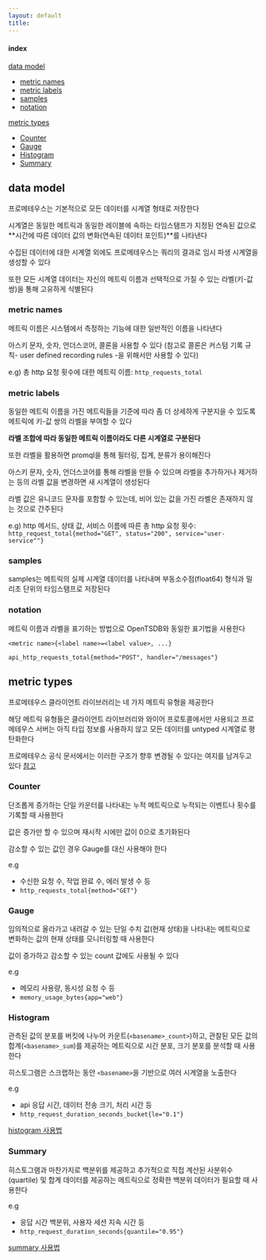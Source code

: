 ```yaml
---
layout: default
title:
---
```


#### index
[data model](#data-model)
- [metric names](#metric-names)
- [metric labels](#metric-labels)
- [samples](#samples)
- [notation](#notation)

[metric types](#metric-types)
- [Counter](#counter)
- [Gauge](#gauge)
- [Histogram](#histogram)
- [Summary](#summary)


## data model

프로메테우스는 기본적으로 모든 데이터를 시계열 형태로 저장한다

시계열은 동일한 메트릭과 동일한 레이블에 속하는 타임스탬프가 지정된 연속된 값으로 **시간에 따른 데이터 값의 변화(연속된 데이터 포인트)**를 나타낸다

수집된 데이터에 대한 시계열 외에도 프로메테우스는 쿼리의 결과로 임시 파생 시계열을 생성할 수 있다

또한 모든 시계열 데이터는 자신의 메트릭 이름과 선택적으로 가질 수 있는 라벨(키-값 쌍)을 통해 고유하게 식별된다

### metric names

메트릭 이름은 시스템에서 측정하는 기능에 대한 일반적인 이름을 나타낸다

아스키 문자, 숫자, 언더스코어, 콜론을 사용할 수 있다 (참고로 콜론은 커스텀 기록 규칙- user defined recording rules -을 위해서만 사용할 수 있다)

e.g) 총 http 요청 횟수에 대한 메트릭 이름: `http_requests_total`


### metric labels

동일한 메트릭 이름을 가진 메트릭들을 기준에 따라 좀 더 상세하게 구분지을 수 있도록 메트릭에 키-값 쌍의 라벨을 부여할 수 있다

**라벨 조합에 따라 동일한 메트릭 이름이라도 다른 시계열로 구분된다**

또한 라벨을 활용하면 promql을 통해 필터링, 집계, 분류가 용이해진다

아스키 문자, 숫자, 언더스코어를 통해 라벨을 만들 수 있으며 라벨을 추가하거나 제거하는 등의 라벨 값을 변경하면 새 시계열이 생성된다

라벨 값은 유니코드 문자를 포함할 수 있는데, 비어 있는 값을 가진 라벨은 존재하지 않는 것으로 간주된다

e.g) http 메서드, 상태 값, 서비스 이름에 따른 총 http 요청 횟수: `http_request_total{method="GET", status="200", service="user-service""}`

### samples

samples는 메트릭의 실제 시계열 데이터를 나타내며 부동소수점(float64) 형식과 밀리초 단위의 타임스탬프로 저장된다

### notation

메트릭 이름과 라벨을 표기하는 방법으로 OpenTSDB와 동일한 표기법을 사용한다

`<metric name>{<label name>=<label value>, ...}`

`api_http_requests_total{method="POST", handler="/messages"}`


## metric types

프로메테우스 클라이언트 라이브러리는 네 가지 메트릭 유형을 제공한다

해당 메트릭 유형들은 클라이언트 라이브러리와 와이어 프로토콜에서만 사용되고 프로메테우스 서버는 아직 타입 정보를 사용하지 않고 모든 데이터를 untyped 시계열로 평탄화한다

프로메테우스 공식 문서에서는 이러한 구조가 향후 변경될 수 있다는 여지를 남겨두고 있다 [참고](https://prometheus.io/docs/concepts/metric_types/)

### Counter

단조롭게 증가하는 단일 카운터를 나타내는 누적 메트릭으로 누적되는 이벤트나 횟수를 기록할 때 사용한다

값은 증가만 할 수 있으며 재시작 시에만 값이 0으로 초기화된다

감소할 수 있는 값인 경우 Gauge를 대신 사용해야 한다

e.g
- 수신한 요청 수, 작업 완료 수, 에러 발생 수 등
- `http_requests_total{method="GET"}`

### Gauge

임의적으로 올라가고 내려갈 수 있는 단일 수치 값(현재 상태)을 나타내는 메트릭으로 변화하는 값의 현재 상태를 모니터링할 때 사용한다

값이 증가하고 감소할 수 있는 count 값에도 사용될 수 있다

e.g
- 메모리 사용량, 동시성 요청 수 등
- `memory_usage_bytes{app="web"}`

### Histogram

관측된 값의 분포를 버킷에 나누어 카운트(`<basename>_count>`)하고, 관찰된 모든 값의 합계(`<basename>_sum`)를 제공하는 메트릭으로 시간 분포, 크기 분포를 분석할 때 사용한다

히스토그램은 스크랩하는 동안 `<basename>`을 기반으로 여러 시계열을 노출한다

e.g
- api 응답 시간, 데이터 전송 크기, 처리 시간 등
- `http_request_duration_seconds_bucket{le="0.1"}`

[histogram 사용법](https://prometheus.io/docs/practices/histograms/)

### Summary

히스토그램과 마찬가지로 백분위를 제공하고 추가적으로 직접 계산된 사분위수(quartile) 및 합계 데이터를 제공하는 메트릭으로 정확한 백분위 데이터가 필요할 때 사용한다

e.g
- 응답 시간 백분위, 사용자 세션 지속 시간 등
- `http_request_duration_seconds{quantile="0.95"}`

[summary 사용법](https://prometheus.io/docs/practices/histograms/)



